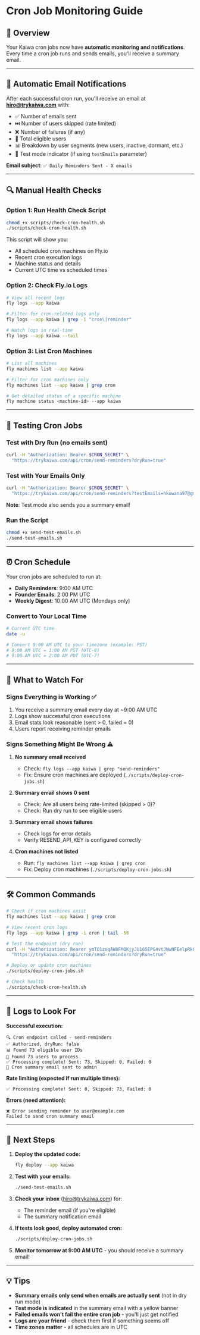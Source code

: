 # Cron Job Monitoring Guide

## 🎯 Overview

Your Kaiwa cron jobs now have **automatic monitoring and notifications**. Every time a cron job runs and sends emails, you'll receive a summary email.

---

## 📧 Automatic Email Notifications

After each successful cron run, you'll receive an email at **hiro@trykaiwa.com** with:

- ✅ Number of emails sent
- ⏭️ Number of users skipped (rate limited)
- ❌ Number of failures (if any)
- 👥 Total eligible users
- 📊 Breakdown by user segments (new users, inactive, dormant, etc.)
- 🧪 Test mode indicator (if using `testEmails` parameter)

**Email subject**: `✅ Daily Reminders Sent - X emails`

---

## 🔍 Manual Health Checks

### Option 1: Run Health Check Script

```bash
chmod +x scripts/check-cron-health.sh
./scripts/check-cron-health.sh
```

This script will show you:

- All scheduled cron machines on Fly.io
- Recent cron execution logs
- Machine status and details
- Current UTC time vs scheduled times

### Option 2: Check Fly.io Logs

```bash
# View all recent logs
fly logs --app kaiwa

# Filter for cron-related logs only
fly logs --app kaiwa | grep -i "cron\|reminder"

# Watch logs in real-time
fly logs --app kaiwa --tail
```

### Option 3: List Cron Machines

```bash
# List all machines
fly machines list --app kaiwa

# Filter for cron machines only
fly machines list --app kaiwa | grep cron

# Get detailed status of a specific machine
fly machine status <machine-id> --app kaiwa
```

---

## 🧪 Testing Cron Jobs

### Test with Dry Run (no emails sent)

```bash
curl -H "Authorization: Bearer $CRON_SECRET" \
  "https://trykaiwa.com/api/cron/send-reminders?dryRun=true"
```

### Test with Your Emails Only

```bash
curl -H "Authorization: Bearer $CRON_SECRET" \
  "https://trykaiwa.com/api/cron/send-reminders?testEmails=hkuwana97@gmail.com,weijo34@gmail.com"
```

**Note**: Test mode also sends you a summary email!

### Run the Script

```bash
chmod +x send-test-emails.sh
./send-test-emails.sh
```

---

## ⏰ Cron Schedule

Your cron jobs are scheduled to run at:

- **Daily Reminders**: 9:00 AM UTC
- **Founder Emails**: 2:00 PM UTC
- **Weekly Digest**: 10:00 AM UTC (Mondays only)

### Convert to Your Local Time

```bash
# Current UTC time
date -u

# Convert 9:00 AM UTC to your timezone (example: PST)
# 9:00 AM UTC = 1:00 AM PST (UTC-8)
# 9:00 AM UTC = 2:00 AM PDT (UTC-7)
```

---

## 🚨 What to Watch For

### Signs Everything is Working ✅

1. You receive a summary email every day at ~9:00 AM UTC
2. Logs show successful cron executions
3. Email stats look reasonable (sent > 0, failed = 0)
4. Users report receiving reminder emails

### Signs Something Might Be Wrong ⚠️

1. **No summary email received**
   - Check: `fly logs --app kaiwa | grep "send-reminders"`
   - Fix: Ensure cron machines are deployed (`./scripts/deploy-cron-jobs.sh`)

2. **Summary email shows 0 sent**
   - Check: Are all users being rate-limited (skipped > 0)?
   - Check: Run dry run to see eligible users

3. **Summary email shows failures**
   - Check logs for error details
   - Verify RESEND_API_KEY is configured correctly

4. **Cron machines not listed**
   - Run: `fly machines list --app kaiwa | grep cron`
   - Fix: Deploy cron machines (`./scripts/deploy-cron-jobs.sh`)

---

## 🛠️ Common Commands

```bash
# Check if cron machines exist
fly machines list --app kaiwa | grep cron

# View recent cron logs
fly logs --app kaiwa | grep -i cron | tail -50

# Test the endpoint (dry run)
curl -H "Authorization: Bearer ymTO1zoqAW8FMQKjyJU165EPG4vtJNwNFEelpRkQGJw=" \
  "https://trykaiwa.com/api/cron/send-reminders?dryRun=true"

# Deploy or update cron machines
./scripts/deploy-cron-jobs.sh

# Check health
./scripts/check-cron-health.sh
```

---

## 📝 Logs to Look For

**Successful execution:**

```
🔍 Cron endpoint called - send-reminders
✅ Authorized, dryRun: false
📊 Found 73 eligible user IDs
👥 Found 73 users to process
✅ Processing complete! Sent: 73, Skipped: 0, Failed: 0
📧 Cron summary email sent to admin
```

**Rate limiting (expected if run multiple times):**

```
✅ Processing complete! Sent: 0, Skipped: 73, Failed: 0
```

**Errors (need attention):**

```
❌ Error sending reminder to user@example.com
Failed to send cron summary email
```

---

## 🎯 Next Steps

1. **Deploy the updated code:**

   ```bash
   fly deploy --app kaiwa
   ```

2. **Test with your emails:**

   ```bash
   ./send-test-emails.sh
   ```

3. **Check your inbox** (hiro@trykaiwa.com) for:
   - The reminder email (if you're eligible)
   - The summary notification email

4. **If tests look good, deploy automated cron:**

   ```bash
   ./scripts/deploy-cron-jobs.sh
   ```

5. **Monitor tomorrow at 9:00 AM UTC** - you should receive a summary email!

---

## 💡 Tips

- **Summary emails only send when emails are actually sent** (not in dry run mode)
- **Test mode is indicated** in the summary email with a yellow banner
- **Failed emails won't fail the entire cron job** - you'll just get notified
- **Logs are your friend** - check them first if something seems off
- **Time zones matter** - all schedules are in UTC
